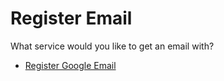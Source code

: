# Register Email

What service would you like to get an email with?

- [Register Google Email](/google/register-email.md)
